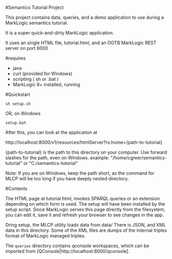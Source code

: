 #Semantics Tutorial Project

This project contains data, queries, and a demo application to use during a
MarkLogic semantics tutorial.

It is a super quick-and-dirty MarkLogic application.

It uses an single HTML file, tutorial.html, and an OOTB MarkLogic REST server
on port 8000

#requires

* java
* curl  (provided for Windows)
* scripting ( sh or .bat )
* MarkLogic 8+ installed, running

#Quickstart

```
sh setup.sh
```

OR, on Windows

```
setup.bat
```

After this, you can look at the application at

http://localhost:8000/v1/resources/htmlServer?rs:home={path-to-tutorial}

{path-to-tutorial} is the path to this directory on your computer.  Use forward
slashes for the path, even on Windows.  example:
"/home/cgreer/semantics-tutorial" or "C:/semantics-tutorial"

Note: If you are on Windows, keep the path short, as the command for MLCP will
be too long if you have deeply nested directory.

#Contents

The HTML page at tutorial.html, invokes SPARQL queries or an extension
depending on which form is used.  The setup will have been installed by the
setup script.  Since MarkLogic serves this page directly from the filesystem,
you can edit it, save it and refresh your browser to see changes in the app.

Dring setup, the MLCP utility loads data from data/  There is JSON, and XML
data in this directory.  Some of the XML files are dumps of the internal
triples format of MarkLogic managed triples.

The `queries` directory contains qconsole workspaces, which can be imported from [QConsole|http://localhost:8000/qconsole].

